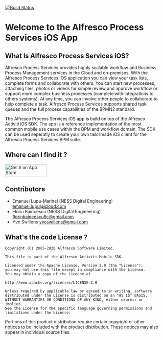 [![Build Status](https://dev.azure.com/AlfrescoMobile/Alfresco%20Mobile%20Team/_apis/build/status/Alfresco.activiti-ios?branchName=master)](https://dev.azure.com/AlfrescoMobile/Alfresco%20Mobile%20Team/_build/latest?definitionId=12&branchName=master)

# Welcome to the Alfresco Process Services iOS App

## What Is Alfresco Process Services iOS?

Alfresco Process Services provides highly scalable workflow and Business Process Management services in the Cloud and on-premises. With the Alfresco Process Services iOS application you can view your task lists, complete forms and collaborate with others. You can start new processes, attaching files, photos or videos for simple review and approve workflow or support more complex business processes (complete with integrations to others systems). At any time, you can involve other people to collaborate to help complete a task. Alfresco Process Services supports shared task queues and the full process capabilities of the BPMN2 standard.

The Alfresco Process Services iOS app is build on top of the Alfresco Activiti iOS SDK.
The app is a reference implementation of the most common mobile use cases within the BPM and workflow domain. 
The SDK can be used seperatly to create your own tailormade iOS client for the Alfresco Process Services BPM suite.

## Where can I find it ?

<a href="https://itunes.apple.com/us/app/alfresco-process-services-powered-by-activiti/id1129144376?mt=8">
  <img alt="Get it on App Store" height="40" width="135"
       src="https://linkmaker.itunes.apple.com/assets/shared/badges/en-us/appstore-lrg.svg" />
</a>

## Contributors

* Emanuel Lupu-Marinei (NESS Digital Engineering) <emanuel.lupu@icloud.com>
* Florin Baincescu (NESS Digital Engineering) <florinbaincescu9c@gmail.com>
* Yvo Swillens <yvoswillens@gmail.com>


## What's the code License ?

```
Copyright (C) 2005-2020 Alfresco Software Limited.

This file is part of the Alfresco Activiti Mobile SDK.

Licensed under the Apache License, Version 2.0 (the "License");
you may not use this file except in compliance with the License.
You may obtain a copy of the License at

http://www.apache.org/licenses/LICENSE-2.0
    
Unless required by applicable law or agreed to in writing, software
distributed under the License is distributed on an "AS IS" BASIS,
WITHOUT WARRANTIES OR CONDITIONS OF ANY KIND, either express or implied.
See the License for the specific language governing permissions and
limitations under the License.
```
Portions of this product distribution require certain copyright or other notices to be included with the product distribution. These notices may also appear in individual source files.

